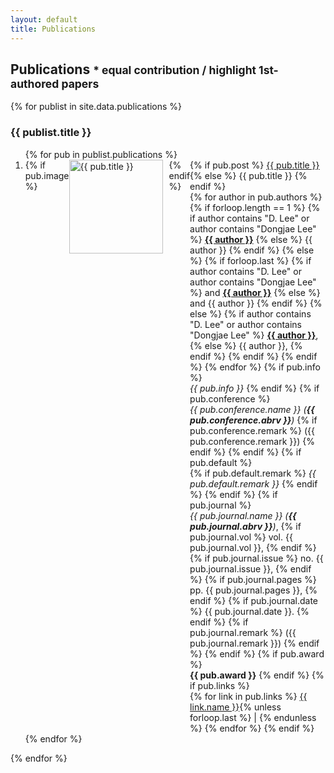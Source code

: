 ```yaml
---
layout: default
title: Publications
---
```


## Publications <small>* equal contribution / highlight 1st-authored papers </small>


{% for publist in site.data.publications %}
### {{ publist.title }}
<ol class="pub {{ publist.classname }}">
{% for pub in publist.publications %}
    <li>
        <div style="overflow: hidden; max-width: 700px; display: flex;">
            {% if pub.image %}
                <div id="imageWrapper" style="float: left; margin-right: 10px;">
                    <img src="{{ pub.image }}" alt="{{ pub.title }}" style="width: 150px;" onclick="openModal(this.src)">
                </div>
            {% endif %}     
            <div id="textWrapper" style="{% if pub.is_first_author %}background-color: #ffeeba;{% endif %}; width: 700px;">
                {% if pub.post %}
                    <a href="{{ pub.post }}">{{ pub.title }}</a>
                {% else %}
                    {{ pub.title }}
                {% endif %}
                <br>
                {% for author in pub.authors %}
                    {% if forloop.length == 1 %}
                        {% if author contains "D. Lee" or author contains "Dongjae Lee" %}
                            <b><ins>{{ author }}</ins></b>
                        {% else %}
                            {{ author }}
                        {% endif %}
                    {% else %}
                        {% if forloop.last %}
                            {% if author contains "D. Lee" or author contains "Dongjae Lee" %}
                                and <b><ins>{{ author }}</ins></b>
                            {% else %}
                                and {{ author }}
                            {% endif %}
                        {% else %}
                            {% if author contains "D. Lee" or author contains "Dongjae Lee" %}
                                <b><ins>{{ author }}</ins></b>,
                            {% else %}
                                {{ author }},
                            {% endif %}
                        {% endif %}
                    {% endif %}
                {% endfor %}
                {% if pub.info %}
                    <br><i>{{ pub.info }}</i>
                {% endif %}
                {% if pub.conference %}
                    <br><i>{{ pub.conference.name }} (<b>{{ pub.conference.abrv }}</b>)</i>
                    {% if pub.conference.remark %}
                        ({{ pub.conference.remark }})
                    {% endif %}
                {% endif %}
                {% if pub.default %}
                    <br>{% if pub.default.remark %}
                        <i>{{ pub.default.remark }}</i>
                    {% endif %}
                {% endif %}
                {% if pub.journal %}
                    <br><i>{{ pub.journal.name }} (<b>{{ pub.journal.abrv }}</b>)</i>,
                    {% if pub.journal.vol %}
                        vol. {{ pub.journal.vol }},
                    {% endif %}
                    {% if pub.journal.issue %}
                        no. {{ pub.journal.issue }},
                    {% endif %}
                    {% if pub.journal.pages %}
                        pp. {{ pub.journal.pages }},
                    {% endif %}
                    {% if pub.journal.date %}
                        {{ pub.journal.date }}.
                    {% endif %}
                    {% if pub.journal.remark %}
                        ({{ pub.journal.remark }})
                    {% endif %}
                {% endif %}
                {% if pub.award %}
                    <br><b>{{ pub.award }}</b>
                {% endif %}
                {% if pub.links %}
                    <br>
                    {% for link in pub.links %}
                        <a href="{{ link.link }}">{{ link.name }}</a>{% unless forloop.last %} | {% endunless %}
                    {% endfor %}
                {% endif %}
            </div>
        </div>
    </li>
{% endfor %}
</ol>
{% endfor %}


<script>
    var imageWrapper = document.getElementById("imageWrapper");
    var textWrapper = document.getElementById("textWrapper");

    var imageHeight = document.getElementById("pubImage").height;
    var textHeight = textWrapper.offsetHeight;

    var maxHeight = Math.max(imageHeight, textHeight);

    imageWrapper.style.height = maxHeight + "px";
    textWrapper.style.height = maxHeight + "px";
</script>